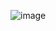 ![image](https://user-images.githubusercontent.com/80168192/208306877-0d1c9604-e9cd-4b09-9ca5-31031a1b30a3.png)

